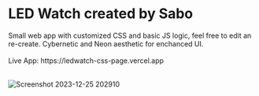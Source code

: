 <h1>LED Watch created by Sabo</h1>
Small web app with customized CSS and basic JS logic, feel free to edit an re-create. Cybernetic and Neon aesthetic for enchanced UI.
<br>
<br>
Live App: https://ledwatch-css-page.vercel.app
<br>
<br>

![Screenshot 2023-12-25 202910](https://github.com/JDsabo/ledwatch-css-page/assets/82731778/e6162fb6-c03e-4dc2-a226-2131143f2964)
